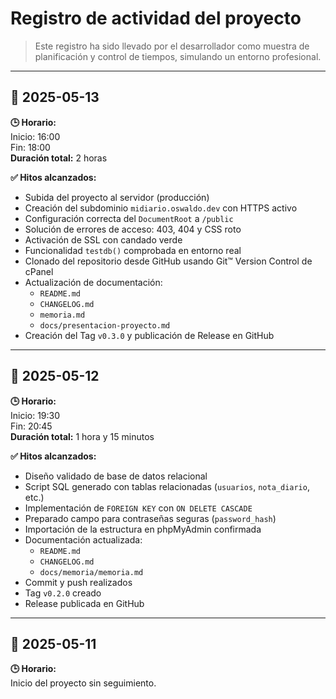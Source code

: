 # Registro de actividad del proyecto

> Este registro ha sido llevado por el desarrollador como muestra de planificación y control de tiempos, simulando un entorno profesional.

---
## 📅 2025-05-13

**🕒 Horario:**  
Inicio: 16:00  
Fin: 18:00  
**Duración total:** 2 horas

**✅ Hitos alcanzados:**
- Subida del proyecto al servidor (producción)
- Creación del subdominio `midiario.oswaldo.dev` con HTTPS activo
- Configuración correcta del `DocumentRoot` a `/public`
- Solución de errores de acceso: 403, 404 y CSS roto
- Activación de SSL con candado verde
- Funcionalidad `testdb()` comprobada en entorno real
- Clonado del repositorio desde GitHub usando Git™ Version Control de cPanel
- Actualización de documentación:
  - `README.md`
  - `CHANGELOG.md`
  - `memoria.md`
  - `docs/presentacion-proyecto.md`
- Creación del Tag `v0.3.0` y publicación de Release en GitHub

---
## 📅 2025-05-12

**🕒 Horario:**  
Inicio: 19:30  
Fin: 20:45  
**Duración total:** 1 hora y 15 minutos

**✅ Hitos alcanzados:**
- Diseño validado de base de datos relacional
- Script SQL generado con tablas relacionadas (`usuarios`, `nota_diario`, etc.)
- Implementación de `FOREIGN KEY` con `ON DELETE CASCADE`
- Preparado campo para contraseñas seguras (`password_hash`)
- Importación de la estructura en phpMyAdmin confirmada
- Documentación actualizada:
  - `README.md`
  - `CHANGELOG.md`
  - `docs/memoria/memoria.md`
- Commit y push realizados
- Tag `v0.2.0` creado
- Release publicada en GitHub

---
## 📅 2025-05-11
**🕒 Horario:**  
Inicio del proyecto sin seguimiento.
